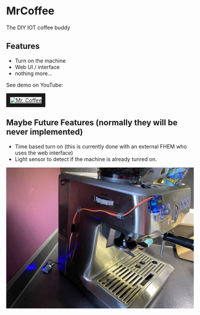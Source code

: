 # MrCoffee
The DIY IOT coffee buddy



## Features

- Turn on the machine
- Web UI / interface
- nothing more... 


See demo on YouTube:

<a href="http://www.youtube.com/watch?feature=player_embedded&v=F-EEDVyxm8g" target="_blank"><img src="http://img.youtube.com/vi/F-EEDVyxm8g/0.jpg" alt="Mr. Coffee" width="240" height="180" border="10" /></a>



## Maybe Future Features (normally they will be never implemented)

 - Time based turn on (this is currently done with an external FHEM who uses the web interface)
 - Light sensor to detect if the machine is already tunred on.
 

![MyCoffee_01](docs/images/MyCoffee_01.jpg)
